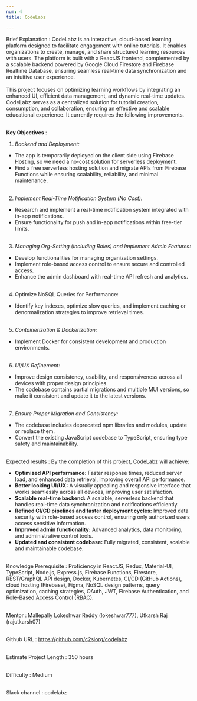 ```yaml
---
num: 4
title: CodeLabz

---
```


Brief Explanation
: CodeLabz is an interactive, cloud-based learning platform designed to facilitate engagement with online tutorials. It enables organizations to create, manage, and share structured learning resources with users. The platform is built with a ReactJS frontend, complemented by a scalable backend powered by Google Cloud Firestore and Firebase Realtime Database, ensuring seamless real-time data synchronization and an intuitive user experience.
<br><br>
This project focuses on optimizing learning workflows by integrating an enhanced UI, efficient data management, and dynamic real-time updates. CodeLabz serves as a centralized solution for tutorial creation, consumption, and collaboration, ensuring an effective and scalable educational experience. It currently requires the following improvements.
<br><br>

**Key Objectives**
: 

1. *Backend and Deployment:* 
* The app is temporarily deployed on the client side using Firebase Hosting, so we need a no-cost solution for serverless deployment.
* Find a free serverless hosting solution and migrate APIs from Firebase Functions while ensuring scalability, reliability, and minimal maintenance.
<br><br>

2. *Implement Real-Time Notification System (No Cost):*
* Research and implement a real-time notification system integrated with in-app notifications.
* Ensure functionality for push and in-app notifications within free-tier limits.
<br><br>

3. *Managing Org-Setting (Including Roles) and Implement Admin Features:*
* Develop functionalities for managing organization settings.
* Implement role-based access control to ensure secure and controlled access.
* Enhance the admin dashboard with real-time API refresh and analytics.
<br><br>

4. Optimize NoSQL Queries for Performance:
* Identify key indexes, optimize slow queries, and implement caching or denormalization strategies to improve retrieval times.
<br><br>

5. *Containerization & Dockerization:*
* Implement Docker for consistent development and production environments.
<br><br>

6. *UI/UX Refinement:*
* Improve design consistency, usability, and responsiveness across all devices with proper design principles.
* The codebase contains partial migrations and multiple MUI versions, so make it consistent and update it to the latest versions.
<br><br>

7. *Ensure Proper Migration and Consistency:*
* The codebase includes deprecated npm libraries and modules, update or replace them.
* Convert the existing JavaScript codebase to TypeScript, ensuring type safety and maintainability.
<br><br>

Expected results
: By the completion of this project, CodeLabz will achieve:

* **Optimized API performance:** Faster response times, reduced server load, and enhanced data retrieval, improving overall API performance.
* **Better looking UI/UX:** A visually appealing and responsive interface that works seamlessly across all devices, improving user satisfaction.
* **Scalable real-time backend:** A scalable, serverless backend that handles real-time data synchronization and notifications efficiently.
* **Refined CI/CD pipelines and faster deployment cycles:** Improved data security with role-based access control, ensuring only authorized users access sensitive information.
* **Improved admin functionality:** Advanced analytics, data monitoring, and administrative control tools.
*  **Updated and consistent codebase:** Fully migrated, consistent, scalable and maintainable codebase.
<br><br>

Knowledge Prerequisite
: Proficiency in ReactJS, Redux, Material-UI, TypeScript, Node.js, Express.js, Firebase Functions, Firestore, REST/GraphQL API design, Docker, Kubernetes, CI/CD (GitHub Actions), cloud hosting (Firebase), Figma, NoSQL design patterns, query optimization, caching strategies, OAuth, JWT, Firebase Authentication, and Role-Based Access Control (RBAC).
<br><br>

Mentor
: Mallepally Lokeshwar Reddy (lokeshwar777), Utkarsh Raj (rajutkarsh07)
<br><br>

Github URL
: <https://github.com/c2siorg/codelabz>
<br><br>

Estimate Project Length
: 350 hours
<br><br>

Difficulty
:  Medium
<br><br>

Slack channel
: codelabz
<br><br>